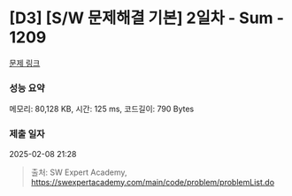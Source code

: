 # [D3] [S/W 문제해결 기본] 2일차 - Sum - 1209 

[문제 링크](https://swexpertacademy.com/main/code/problem/problemDetail.do?contestProbId=AV13_BWKACUCFAYh) 

### 성능 요약

메모리: 80,128 KB, 시간: 125 ms, 코드길이: 790 Bytes

### 제출 일자

2025-02-08 21:28



> 출처: SW Expert Academy, https://swexpertacademy.com/main/code/problem/problemList.do